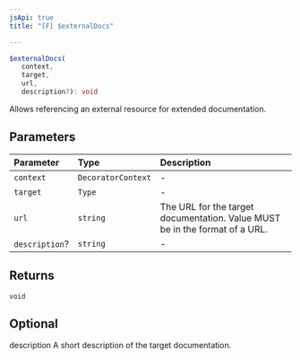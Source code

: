 ```yaml
---
jsApi: true
title: "[F] $externalDocs"

---
```

```ts
$externalDocs(
   context, 
   target, 
   url, 
   description?): void
```

Allows referencing an external resource for extended documentation.

## Parameters

| Parameter | Type | Description |
| :------ | :------ | :------ |
| `context` | `DecoratorContext` | - |
| `target` | `Type` | - |
| `url` | `string` | The URL for the target documentation. Value MUST be in the format of a URL. |
| `description`? | `string` | - |

## Returns

`void`

## Optional

description A short description of the target documentation.

